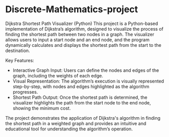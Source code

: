 # Discrete-Mathematics-project
Dijkstra Shortest Path Visualizer (Python)
This project is a Python-based implementation of Dijkstra’s algorithm, designed to visualize the process of finding the shortest path between two nodes in a graph. The visualizer allows users to input a start node and an end node, and the program dynamically calculates and displays the shortest path from the start to the destination.

Key Features:

* Interactive Graph Input: Users can define the nodes and edges of the graph, including the weights of each edge.
* Visual Representation: The algorithm’s execution is visually represented step-by-step, with nodes and edges highlighted as the algorithm progresses.
* Shortest Path Output: Once the shortest path is determined, the visualizer highlights the path from the start node to the end node, showing the minimum cost.

The project demonstrates the application of Dijkstra's algorithm in finding the shortest path in a weighted graph and provides an intuitive and educational tool for understanding the algorithm’s operation.
